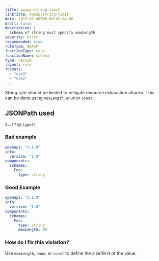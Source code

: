 ```yaml
---
title: owasp-string-limit
linkTitle: owasp-string-limit
date: 2023-07-06T06:08:43-04:00
draft: false
description: |
  Schema of string must specify maxLength
severity: error
recommended: true
ruleType: OWASP
functionType: core
functionName: schema
type: vacuum
layout: rule
formats:
  - "oas3"
  - "oas2"
---
```


String size should be limited to mitigate resource exhaustion attacks. This can be done using `maxLength`, `enum` or `const`.

## JSONPath used

`$..[?(@.type)]`

### Bad example

```yaml
openapi: "3.1.0"
info:
  version: "1.0"
components:
  schemas:
    Foo:
      type: string
```
### Good Example

```yaml
openapi: "3.1.0"
info:
  version: "1.0"
components:
  schemas:
    Foo:
      type: string
      maxLength: 99
```

### How do I fix this violation?

Use `maxLength`, `enum`, or `const` to define the size/limit of the value.


